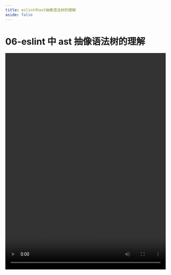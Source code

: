 ```yaml
---
title: eslint中ast抽像语法树的理解
aside: false
---
```


# 06-eslint 中 ast 抽像语法树的理解

<video autoplay src="http://qn.chinavanes.com/eslint/06-eslint中ast抽像语法树的理解.mp4" controls controlsList="nodownload" width="100%" height="680"/>
